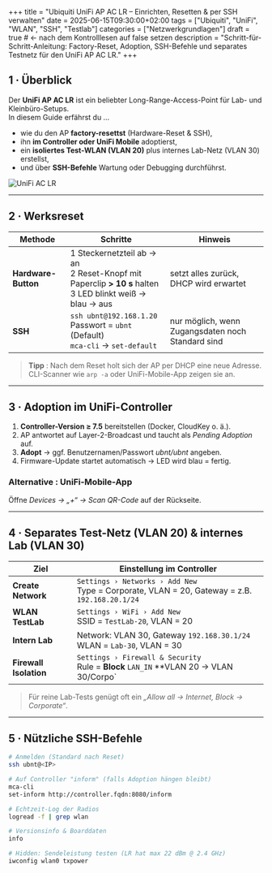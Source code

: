 +++
title  = "Ubiquiti UniFi AP AC LR – Einrichten, Resetten & per SSH verwalten"
date   = 2025-06-15T09:30:00+02:00
tags   = ["Ubiquiti", "UniFi", "WLAN", "SSH", "Testlab"]
categories = ["Netzwerkgrundlagen"]
draft  = true           # ← nach dem Kontrolllesen auf false setzen
description = "Schritt-für-Schritt-Anleitung: Factory-Reset, Adoption, SSH-Befehle und separates Testnetz für den UniFi AP AC LR."
+++

## 1 · Überblick

Der **UniFi AP AC LR** ist ein beliebter Long-Range-Access-Point für Lab- und Kleinbüro-Setups.  
In diesem Guide erfährst du …

* wie du den AP **factory-resettst** (Hardware-Reset & SSH),
* ihn **im Controller oder UniFi Mobile** adoptierst,
* ein **isoliertes Test-WLAN (VLAN 20)** plus internes Lab-Netz (VLAN 30) erstellst,
* und über **SSH-Befehle** Wartung oder Debugging durchführst.

![UniFi AC LR](https://static-assets.ui.com/f/unifi-ap-ac-lr.png)

---

## 2 · Werksreset

| Methode | Schritte | Hinweis |
|---------|----------|---------|
| **Hardware-Button** | 1 Steckernetzteil ab → an<br>2 Reset-Knopf mit Paperclip **> 10 s** halten<br>3 LED blinkt weiß → blau → aus | setzt alles zurück, DHCP wird erwartet |
| **SSH** | ```ssh ubnt@192.168.1.20```<br>Passwort = `ubnt` (Default)<br>```mca-cli``` → ```set-default``` | nur möglich, wenn Zugangsdaten noch Standard sind |

> **Tipp** : Nach dem Reset holt sich der AP per DHCP eine neue Adresse. CLI-Scanner wie `arp -a` oder UniFi-Mobile-App zeigen sie an.

---

## 3 · Adoption im UniFi-Controller

1. **Controller-Version ≥ 7.5** bereitstellen (Docker, CloudKey o. ä.).  
2. AP antwortet auf Layer-2-Broadcast und taucht als *Pending Adoption* auf.  
3. **Adopt** → ggf. Benutzernamen/Passwort *ubnt/ubnt* angeben.  
4. Firmware-Update startet automatisch → LED wird blau = fertig.

### Alternative : UniFi-Mobile-App  
Öffne *Devices → „+“ → Scan QR-Code* auf der Rückseite.

---

## 4 · Separates Test-Netz (VLAN 20) & internes Lab (VLAN 30)

| Ziel | Einstellung im Controller |
|------|---------------------------|
| **Create Network** | `Settings › Networks › Add New`<br>Type = Corporate, VLAN = 20, Gateway = z.B. `192.168.20.1/24` |
| **WLAN TestLab** | `Settings › WiFi › Add New`<br>SSID = `TestLab-20`, VLAN = 20 |
| **Intern Lab** | Network: VLAN 30, Gateway `192.168.30.1/24`<br>WLAN = `Lab-30`, VLAN = 30 |
| **Firewall Isolation** | `Settings › Firewall & Security`<br>Rule = **Block** `LAN_IN` **VLAN 20 → VLAN 30/Corpo` |  

> Für reine Lab-Tests genügt oft ein *„Allow all → Internet, Block → Corporate“*.

---

## 5 · Nützliche SSH-Befehle

```bash
# Anmelden (Standard nach Reset)
ssh ubnt@<IP>

# Auf Controller "inform" (falls Adoption hängen bleibt)
mca-cli
set-inform http://controller.fqdn:8080/inform

# Echtzeit-Log der Radios
logread -f | grep wlan

# Versionsinfo & Boarddaten
info

# Hidden: Sendeleistung testen (LR hat max 22 dBm @ 2.4 GHz)
iwconfig wlan0 txpower